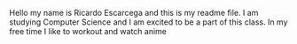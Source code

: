 Hello my name is Ricardo Escarcega and this is my readme file. I am studying Computer Science and I am excited to be a part of this class. In my free time I like to workout and watch anime
